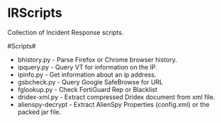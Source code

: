 IRScripts
=========

Collection of Incident Response scripts.

#Scripts#

 * bhistory.py      - Parse Firefox or Chrome browser history.
 * ipquery.py       - Query VT for information on the IP.
 * ipinfo.py        - Get information about an ip address.
 * gsbcheck.py      - Query Google SafeBrowse for URL
 * fglookup.py      - Check FortiGuard Rep or Blacklist
 * dridex-xml.py    - Extract compressed Dridex document from xml file. 
 * alienspy-decrypt - Extract AlienSpy Properties (config.xml) or the packed jar file.
